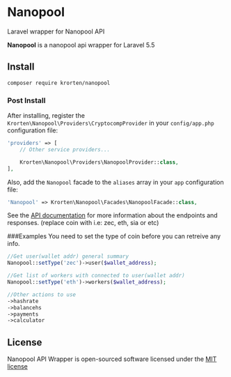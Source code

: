 # Nanopool
Laravel wrapper for Nanopool API

**Nanopool** is a nanopool api wrapper for Laravel 5.5

## Install

    composer require krorten/nanopool

### Post Install
After installing, register the `Krorten\Nanopool\Providers\CryptocompProvider` in your `config/app.php` configuration file:

```php
'providers' => [
    // Other service providers...

    Krorten\Nanopool\Providers\NanopoolProvider::class,
],
```

Also, add the `Nanopool` facade to the `aliases` array in your `app` configuration file:

```php
'Nanopool' => Krorten\Nanopool\Facades\NanopoolFacade::class,    
```

See the [API documentation](https://zec.nanopool.org/api/) for more information about the endpoints and responses. (replace coin with i.e: zec, eth, sia or etc)

###Examples
You need to set the type of coin before you can retreive any info.
```php
//Get user(wallet addr) general summary
Nanopool::setType('zec')->user($wallet_address);
```
```php
//Get list of workers with connected to user(wallet addr)
Nanopool::setType('eth')->workers($wallet_address);

//Other actions to use
->hashrate
->balancehs
->payments
->calculator
```
## License

Nanopool API Wrapper is open-sourced software licensed under the [MIT license](http://opensource.org/licenses/MIT)
